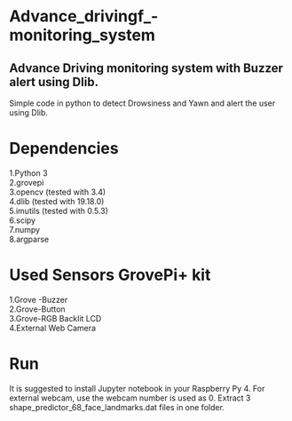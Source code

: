 # Advance_drivingf_-monitoring_system
## Advance Driving monitoring system with Buzzer alert using Dlib.

Simple code in python to detect Drowsiness and Yawn and alert the user using Dlib.  

# Dependencies
1.Python 3   
2.grovepi   
3.opencv (tested with 3.4)  
4.dlib (tested with 19.18.0)  
5.imutils (tested with 0.5.3)  
6.scipy  
7.numpy  
8.argparse  

# Used Sensors GrovePi+ kit
1.Grove -Buzzer  
2.Grove-Button  
3.Grove-RGB Backlit LCD  
4.External Web Camera  


# Run 
It is suggested to install Jupyter notebook in your Raspberry Py 4. For external webcam, use the webcam number is used as 0.
Extract 3 shape_predictor_68_face_landmarks.dat files in one folder.

#
